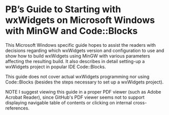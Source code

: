 PB’s Guide to Starting with wxWidgets on Microsoft Windows with MinGW and Code::Blocks
===============

This Microsoft Windows specific guide hopes to assist the readers
with decisions regarding which wxWidgets version and configuration
to use and show how to build wxWidgets using MinGW with various 
parameters affecting the resulting build. It also describes in 
detail setting-up a wxWidgets project in popular IDE Code::Blocks.

This guide does not cover actual wxWidgets programming nor using Code::Blocks 
(besides the steps necessary to set up a wxWidgets project).

NOTE
I suggest viewing this guide in a proper PDF viewer (such as Adobe Acrobat Reader),
since GitHub's PDF viewer seems not to support displaying navigable
table of contents or clicking on internal cross-references.




